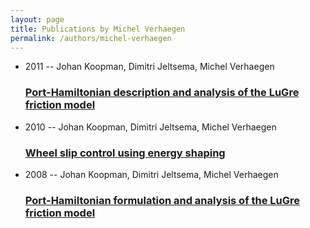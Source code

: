 ```yaml
---
layout: page
title: Publications by Michel Verhaegen
permalink: /authors/michel-verhaegen
---
```


<ul class="post-list">
<li><span class='post-meta'>2011 -- Johan Koopman, Dimitri Jeltsema, Michel Verhaegen</span><h3><a class='post-link' href="{{ site.baseurl }}/port-hamiltonian-description-and-analysis-of-the-lugre-friction-model">Port-Hamiltonian description and analysis of the LuGre friction model</a></h3></li>
<li><span class='post-meta'>2010 -- Johan Koopman, Dimitri Jeltsema, Michel Verhaegen</span><h3><a class='post-link' href="{{ site.baseurl }}/wheel-slip-control-using-energy-shaping">Wheel slip control using energy shaping</a></h3></li>
<li><span class='post-meta'>2008 -- Johan Koopman, Dimitri Jeltsema, Michel Verhaegen</span><h3><a class='post-link' href="{{ site.baseurl }}/port-hamiltonian-formulation-and-analysis-of-the-lugre-friction-model">Port-Hamiltonian formulation and analysis of the LuGre friction model</a></h3></li>

</ul>
